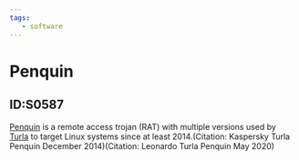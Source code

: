 ```yaml
---
tags:
   - software
---
```

# Penquin
## ID:S0587
[Penquin](software/S0587) is a remote access trojan (RAT) with multiple versions used by [Turla](groups/G0010) to target Linux systems since at least 2014.(Citation: Kaspersky Turla Penquin December 2014)(Citation: Leonardo Turla Penquin May 2020)
